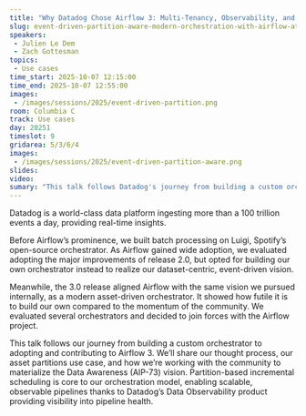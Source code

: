 ```yaml
---
title: "Why Datadog Chose Airflow 3: Multi-Tenancy, Observability, and the Future of Event-Driven Workflows"
slug: event-driven-partition-aware-modern-orchestration-with-airflow-at-datadog
speakers:
 - Julien Le Dem
 - Zach Gottesman
topics:
 - Use cases
time_start: 2025-10-07 12:15:00
time_end: 2025-10-07 12:55:00
images:
 - /images/sessions/2025/event-driven-partition.png
room: Columbia C
track: Use cases
day: 20251
timeslot: 9
gridarea: 5/3/6/4
images: 
 - /images/sessions/2025/event-driven-partition-aware.png
slides:
video:
sumary: "This talk follows Datadog's journey from building a custom orchestrator to adopting and contributing to Airflow 3. We’ll share our thought process, our asset partitions use case, and how we’re working with the community to materialize the Data Awareness (AIP-73) vision. "
---
```


Datadog is a world-class data platform ingesting more than a 100 trillion events a day, providing real-time insights.

Before Airflow’s prominence, we built batch processing on Luigi, Spotify’s open-source orchestrator. As Airflow gained wide adoption, we evaluated adopting the major improvements of release 2.0, but opted for building our own orchestrator instead to realize our dataset-centric, event-driven vision.

Meanwhile, the 3.0 release aligned Airflow with the same vision we pursued internally, as a modern asset-driven orchestrator. It showed how futile it is to build our own compared to the momentum of the community. We evaluated several orchestrators and decided to join forces with the Airflow project.

This talk follows our journey from building a custom orchestrator to adopting and contributing to Airflow 3. We’ll share our thought process, our asset partitions use case, and how we’re working with the community to materialize the Data Awareness (AIP-73) vision. Partition-based incremental scheduling is core to our orchestration model, enabling scalable, observable pipelines thanks to Datadog’s Data Observability product providing visibility into pipeline health.